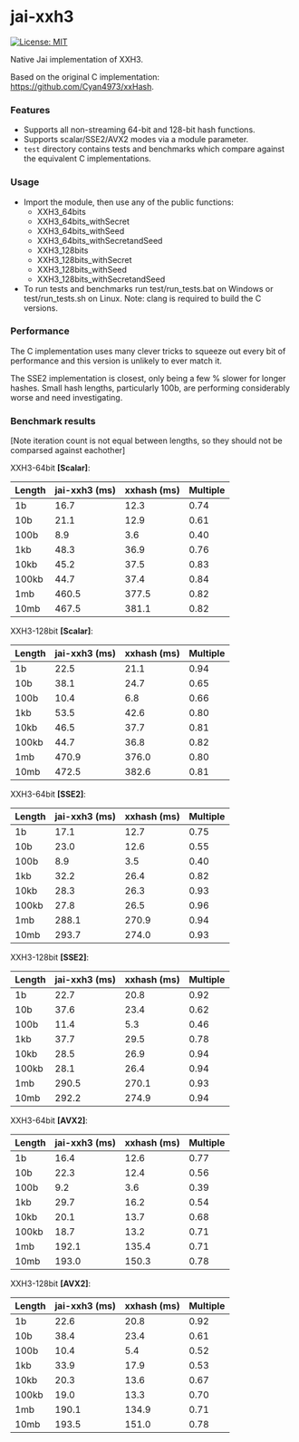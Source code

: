 # jai-xxh3

[![License: MIT](https://img.shields.io/badge/License-MIT-green.svg)](LICENSE.txt)

Native Jai implementation of XXH3.

Based on the original C implementation: https://github.com/Cyan4973/xxHash.

### Features

 - Supports all non-streaming 64-bit and 128-bit hash functions.
 - Supports scalar/SSE2/AVX2 modes via a module parameter.
 - `test` directory contains tests and benchmarks which compare against the equivalent C implementations.

### Usage

 - Import the module, then use any of the public functions:
    - XXH3_64bits
    - XXH3_64bits_withSecret
    - XXH3_64bits_withSeed
    - XXH3_64bits_withSecretandSeed
    - XXH3_128bits
    - XXH3_128bits_withSecret
    - XXH3_128bits_withSeed
    - XXH3_128bits_withSecretandSeed
 - To run tests and benchmarks run test/run_tests.bat on Windows or test/run_tests.sh on Linux. Note: clang is required to build the C versions.

### Performance

The C implementation uses many clever tricks to squeeze out every bit of performance and this version is unlikely to ever match it.

The SSE2 implementation is closest, only being a few % slower for longer hashes. Small hash lengths, particularly 100b, are performing considerably worse and need investigating.

### Benchmark results

[Note iteration count is not equal between lengths, so they should not be comparsed against eachother]

XXH3-64bit **[Scalar]**:

| Length | jai-xxh3 (ms) | xxhash (ms) | Multiple |
| ------ | ------------- | ----------- | -------- |
| 1b | 16.7 | 12.3 | 0.74 |
| 10b | 21.1 | 12.9 | 0.61 |
| 100b | 8.9 | 3.6 | 0.40 |
| 1kb | 48.3 | 36.9 | 0.76 |
| 10kb | 45.2 | 37.5 | 0.83 |
| 100kb | 44.7 | 37.4 | 0.84 |
| 1mb | 460.5 | 377.5 | 0.82 |
| 10mb | 467.5 | 381.1 | 0.82 |

XXH3-128bit **[Scalar]**:

| Length | jai-xxh3 (ms) | xxhash (ms) | Multiple |
| ------ | ------------- | ----------- | -------- |
| 1b | 22.5 | 21.1 | 0.94 |
| 10b | 38.1 | 24.7 | 0.65 |
| 100b | 10.4 | 6.8 | 0.66 |
| 1kb | 53.5 | 42.6 | 0.80 |
| 10kb | 46.5 | 37.7 | 0.81 |
| 100kb | 44.7 | 36.8 | 0.82 |
| 1mb | 470.9 | 376.0 | 0.80 |
| 10mb | 472.5 | 382.6 | 0.81 |

XXH3-64bit **[SSE2]**:

| Length | jai-xxh3 (ms) | xxhash (ms) | Multiple |
| ------ | ------------- | ----------- | -------- |
| 1b | 17.1 | 12.7 | 0.75 |
| 10b | 23.0 | 12.6 | 0.55 |
| 100b | 8.9 | 3.5 | 0.40 |
| 1kb | 32.2 | 26.4 | 0.82 |
| 10kb | 28.3 | 26.3 | 0.93 |
| 100kb | 27.8 | 26.5 | 0.96 |
| 1mb | 288.1 | 270.9 | 0.94 |
| 10mb | 293.7 | 274.0 | 0.93 |

XXH3-128bit **[SSE2]**:

| Length | jai-xxh3 (ms) | xxhash (ms) | Multiple |
| ------ | ------------- | ----------- | -------- |
| 1b | 22.7 | 20.8 | 0.92 |
| 10b | 37.6 | 23.4 | 0.62 |
| 100b | 11.4 | 5.3 | 0.46 |
| 1kb | 37.7 | 29.5 | 0.78 |
| 10kb | 28.5 | 26.9 | 0.94 |
| 100kb | 28.1 | 26.4 | 0.94 |
| 1mb | 290.5 | 270.1 | 0.93 |
| 10mb | 292.2 | 274.9 | 0.94 |

XXH3-64bit **[AVX2]**:

| Length | jai-xxh3 (ms) | xxhash (ms) | Multiple |
| ------ | ------------- | ----------- | -------- |
| 1b | 16.4 | 12.6 | 0.77 |
| 10b | 22.3 | 12.4 | 0.56 |
| 100b | 9.2 | 3.6 | 0.39 |
| 1kb | 29.7 | 16.2 | 0.54 |
| 10kb | 20.1 | 13.7 | 0.68 |
| 100kb | 18.7 | 13.2 | 0.71 |
| 1mb | 192.1 | 135.4 | 0.71 |
| 10mb | 193.0 | 150.3 | 0.78 |

XXH3-128bit **[AVX2]**:

| Length | jai-xxh3 (ms) | xxhash (ms) | Multiple |
| ------ | ------------- | ----------- | -------- |
| 1b | 22.6 | 20.8 | 0.92 |
| 10b | 38.4 | 23.4 | 0.61 |
| 100b | 10.4 | 5.4 | 0.52 |
| 1kb | 33.9 | 17.9 | 0.53 |
| 10kb | 20.3 | 13.6 | 0.67 |
| 100kb | 19.0 | 13.3 | 0.70 |
| 1mb | 190.1 | 134.9 | 0.71 |
| 10mb | 193.5 | 151.0 | 0.78 |
